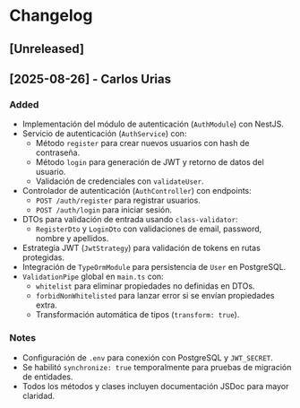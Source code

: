 # Changelog

## [Unreleased]

## [2025-08-26] - Carlos Urias

### Added

- Implementación del módulo de autenticación (`AuthModule`) con NestJS.
- Servicio de autenticación (`AuthService`) con:
  - Método `register` para crear nuevos usuarios con hash de contraseña.
  - Método `login` para generación de JWT y retorno de datos del usuario.
  - Validación de credenciales con `validateUser`.
- Controlador de autenticación (`AuthController`) con endpoints:
  - `POST /auth/register` para registrar usuarios.
  - `POST /auth/login` para iniciar sesión.
- DTOs para validación de entrada usando `class-validator`:
  - `RegisterDto` y `LoginDto` con validaciones de email, password, nombre y apellidos.
- Estrategia JWT (`JwtStrategy`) para validación de tokens en rutas protegidas.
- Integración de `TypeOrmModule` para persistencia de `User` en PostgreSQL.
- `ValidationPipe` global en `main.ts` con:
  - `whitelist` para eliminar propiedades no definidas en DTOs.
  - `forbidNonWhitelisted` para lanzar error si se envían propiedades extra.
  - Transformación automática de tipos (`transform: true`).

### Notes

- Configuración de `.env` para conexión con PostgreSQL y `JWT_SECRET`.
- Se habilitó `synchronize: true` temporalmente para pruebas de migración de entidades.
- Todos los métodos y clases incluyen documentación JSDoc para mayor claridad.
